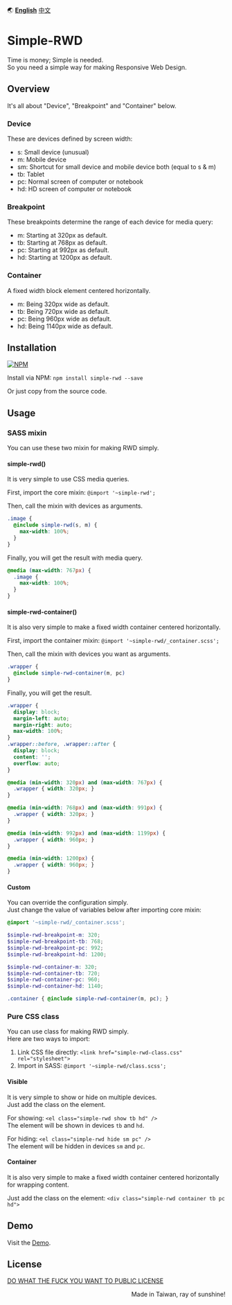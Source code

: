 :earth_asia:  [**English**](README.md)  [中文](README.zh-tw.md)

# Simple-RWD
Time is money; Simple is needed.  
So you need a simple way for making Responsive Web Design.

## Overview
It's all about "Device", "Breakpoint" and "Container" below.

### Device
These are devices defined by screen width:
- s: Small device (unusual)
- m: Mobile device
- sm: Shortcut for small device and mobile device both (equal to s & m)
- tb: Tablet
- pc: Normal screen of computer or notebook
- hd: HD screen of computer or notebook

### Breakpoint
These breakpoints determine the range of each device for media query:
- m: Starting at 320px as default.
- tb: Starting at 768px as default.
- pc: Starting at 992px as default.
- hd: Starting at 1200px as default.

### Container
A fixed width block element centered horizontally.
- m: Being 320px wide as default.
- tb: Being 720px wide as default.
- pc: Being 960px wide as default.
- hd: Being 1140px wide as default.

## Installation
[![NPM](https://nodei.co/npm/simple-rwd.png?mini=true)](https://npmjs.org/package/simple-rwd)

Install via NPM: `npm install simple-rwd --save`

Or just copy from the source code.

## Usage

### SASS mixin
You can use these two mixin for making RWD simply.

#### simple-rwd()
It is very simple to use CSS media queries.

First, import the core mixin: `@import '~simple-rwd';`

Then, call the mixin with devices as arguments.

```scss
.image {
  @include simple-rwd(s, m) {
    max-width: 100%;
  }
}
```

Finally, you will get the result with media query.

```css
@media (max-width: 767px) {
  .image {
    max-width: 100%;
  }
}
```

#### simple-rwd-container()
It is also very simple to make a fixed width container centered horizontally.

First, import the container mixin: `@import '~simple-rwd/_container.scss';`

Then, call the mixin with devices you want as arguments.

```scss
.wrapper {
  @include simple-rwd-container(m, pc)
}
```

Finally, you will get the result.

```css
.wrapper {
  display: block;
  margin-left: auto;
  margin-right: auto;
  max-width: 100%;
}
.wrapper::before, .wrapper::after {
  display: block;
  content: '';
  overflow: auto;
}

@media (min-width: 320px) and (max-width: 767px) {
  .wrapper { width: 320px; }
}

@media (min-width: 768px) and (max-width: 991px) {
  .wrapper { width: 320px; }
}

@media (min-width: 992px) and (max-width: 1199px) {
  .wrapper { width: 960px; }
}

@media (min-width: 1200px) {
  .wrapper { width: 960px; }
}
```

#### Custom
You can override the configuration simply.  
Just change the value of variables below after importing core mixin:

```scss
@import '~simple-rwd/_container.scss';

$simple-rwd-breakpoint-m: 320;
$simple-rwd-breakpoint-tb: 768;
$simple-rwd-breakpoint-pc: 992;
$simple-rwd-breakpoint-hd: 1200;

$simple-rwd-container-m: 320;
$simple-rwd-container-tb: 720;
$simple-rwd-container-pc: 960;
$simple-rwd-container-hd: 1140;

.container { @include simple-rwd-container(m, pc); }
```

### Pure CSS class
You can use class for making RWD simply.  
Here are two ways to import:

1. Link CSS file directly: `<link href="simple-rwd-class.css" rel="stylesheet">`
2. Import in SASS: `@import '~simple-rwd/class.scss';`

#### Visible
It is very simple to show or hide on multiple devices.  
Just add the class on the element.

For showing: `<el class="simple-rwd show tb hd" />`  
The element will be shown in devices `tb` and `hd`.


For hiding: `<el class="simple-rwd hide sm pc" />`  
The element will be hidden in devices `sm` and `pc`.

#### Container
It is also very simple to make a fixed width container centered horizontally for wrapping content.

Just add the class on the element: `<div class="simple-rwd container tb pc hd">`

## Demo
Visit the [Demo](https://chenzitw.github.io/simple-rwd/demo/).

## License
[DO WHAT THE FUCK YOU WANT TO PUBLIC LICENSE](https://github.com/chenzitw/simple-rwd/blob/master/LICENSE)

<p align="right">Made in Taiwan, ray of sunshine!</p>
